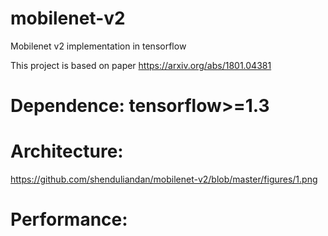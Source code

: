 # mobilenet-v2
Mobilenet v2 implementation in tensorflow

This project is based on paper https://arxiv.org/abs/1801.04381

# Dependence: tensorflow>=1.3

# Architecture:
https://github.com/shenduliandan/mobilenet-v2/blob/master/figures/1.png

# Performance:
